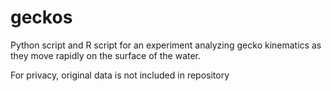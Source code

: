 # geckos

Python script and R script for an experiment analyzing gecko kinematics as they move rapidly on the surface of the water.

For privacy, original data is not included in repository
